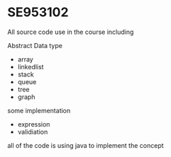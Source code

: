 # SE953102
All source code use in the course including

Abstract Data type
- array
- linkedlist
- stack
- queue
- tree
- graph

some implementation
- expression
- validiation

all of the code is using java to implement the concept
